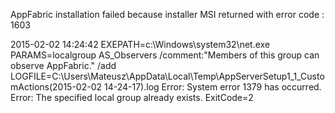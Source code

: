 
AppFabric installation failed because installer MSI returned with error code : 1603


2015-02-02 14:24:42 EXEPATH=c:\Windows\system32\\net.exe PARAMS=localgroup AS_Observers /comment:"Members of this group can observe AppFabric." /add LOGFILE=C:\Users\Mateusz\AppData\Local\Temp\AppServerSetup1_1_CustomActions(2015-02-02 14-24-17).log
Error: System error 1379 has occurred.
Error: The specified local group already exists.
ExitCode=2